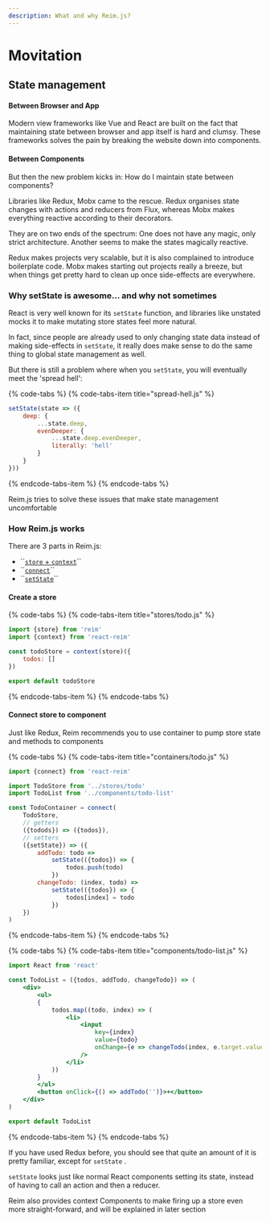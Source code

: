 ```yaml
---
description: What and why Reim.js?
---
```


# Movitation

## State management

#### Between Browser and App

Modern view frameworks like Vue and React are built on the fact that maintaining state between browser and app itself is hard and clumsy. These frameworks solves the pain by breaking the website down into components.

#### Between Components

But then the new problem kicks in: How do I maintain state between components?

Libraries like Redux, Mobx came to the rescue. Redux organises state changes with actions and reducers from Flux, whereas Mobx makes everything reactive according to their decorators.

They are on two ends of the spectrum: One does not have any magic, only strict architecture. Another seems to make the states magically reactive. 

Redux makes projects very scalable, but it is also complained to introduce boilerplate code. Mobx makes starting out projects really a breeze, but when things get pretty hard to clean up once side-effects are everywhere.

### Why setState is awesome... and why not sometimes

React is very well known for its `setState` function, and libraries like unstated mocks it to make mutating store states feel more natural. 

In fact, since people are already used to only changing state data instead of making side-effects in `setState`, it really does make sense to do the same thing to global state management as well.

But there is still a problem where when you `setState`, you will eventually meet the 'spread hell':

{% code-tabs %}
{% code-tabs-item title="spread-hell.js" %}
```jsx
setState(state => ({
    deep: {
        ...state.deep,
        evenDeeper: {
            ...state.deep.evenDeeper,
            literally: 'hell' 
        }
    }
}))
```
{% endcode-tabs-item %}
{% endcode-tabs %}

Reim.js tries to solve these issues that make state management uncomfortable

### How Reim.js works

There are 3 parts in Reim.js:

* \`\`[`store` + `context`](motivation.md#create-a-store)\`\`
* \`\`[`connect`](motivation.md#connect-store-to-component)\`\`
* \`\`[`setState`](motivation.md#connect-store-to-component)\`\`

#### Create a store

{% code-tabs %}
{% code-tabs-item title="stores/todo.js" %}
```jsx
import {store} from 'reim'
import {context} from 'react-reim'

const todoStore = context(store)({
    todos: []
})

export default todoStore
```
{% endcode-tabs-item %}
{% endcode-tabs %}

#### Connect store to component

Just like Redux, Reim recommends you to use container to pump store state and methods to components

{% code-tabs %}
{% code-tabs-item title="containers/todo.js" %}
```jsx
import {connect} from 'react-reim'

import TodoStore from '../stores/todo'
import TodoList from '../components/todo-list'

const TodoContainer = connect(
    TodoStore,
    // getters
    ({todods}) => ({todos}),
    // setters
    ({setState}) => ({
        addTodo: todo =>
            setState(({todos}) => {
                todos.push(todo)
            })
        changeTodo: (index, todo) =>
            setState(({todos}) => {
                todos[index] = todo
            })
    })
)
```
{% endcode-tabs-item %}
{% endcode-tabs %}

{% code-tabs %}
{% code-tabs-item title="components/todo-list.js" %}
```jsx
import React from 'react'

const TodoList = ({todos, addTodo, changeTodo}) => (
    <div>
        <ul>
        {
            todos.map((todo, index) => (
                <li>
                    <input
                        key={index}
                        value={todo}
                        onChange={e => changeTodo(index, e.target.value)}
                    />
                </li>
            ))
        }
        </ul>
        <button onClick={() => addTodo('')}>+</button>
    </div>
)

export default TodoList
```
{% endcode-tabs-item %}
{% endcode-tabs %}

If you have used Redux before, you should see that quite an amount of it is pretty familiar, except for `setState` .

`setState`  looks just like normal React components setting its state, instead of having to call an action and then a reducer.

Reim also provides context Components to make firing up a store even more straight-forward, and will be explained in later section

